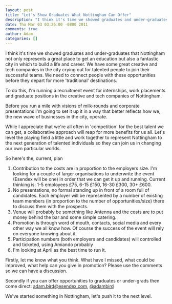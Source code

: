 ```yaml
---
layout: post
title: "Let's Show Graduates What Nottingham Can Offer"
description: "I think it's time we showed graduates and under-graduates that Nottingham not only represents a great place to get an education but also a fantastic city in which to build a life and career. We have some great creative and tech companies in the ci..."
date: Thu Mar 03 03:26:00 -0800 2011
comments: true
author: Adam
categories: []
---
```


I think it's time we showed graduates and under-graduates that Nottingham not only represents a great place to get an education but also a fantastic city in which to build a life and career. We have some great creative and tech companies in the city crying out for talented people to join their successful teams. We need to connect people with these opportunities before they depart for more 'traditional' destinations.

To do this, I'm running a recruitment event for internships, work placements and graduate positions in the creative and tech companies of Nottingham.

Before you run a mile with visions of milk-rounds and corporate presentations I'm going to set it up it in a way that better reflects how we, the new wave of businesses in the city, operate.

While I appreciate that we're all often in 'competition' for the best talent we can get, a collaborative approach will reap for more benefits for us all. Let's level the playing field a little and work together to represent Nottingham to the next generation of talented individuals so they can join us in changing our own particular worlds.

So here's the, current, plan

<ol>
<li>Contribution to the costs are in proportion to the employers size. I'm looking for a couple of larger organisations to underwrite the event (Esendex will be one) in order that we can get it up and running. Current thinking is: 1-5 employees &pound;75, 6-15 &pound;150, 16-30 &pound;300, 30+ &pound;600.</li>
<li>No presentations, no formal standing up in front of a room full of candidates. Each employer will be represented by a number of existing team members (in proportion to the number of opportunities/size) there to discuss them with the prospects. </li>
<li>Venue will probably be something like Antenna and the costs are to put money behind the bar and some simple catering.</li>
<li>Promotion is through word of mouth, contacts, social media and every other way we all know how. Of course the success of the event will rely on everyone knowing about it.</li>
<li>Participation numbers (both employers and candidates) will controlled and ticketed, using Amiando probably</li>
<li>I'm looking at April as the best time to run it.</li>
</ol>
Firstly, let me know what you think. What have I missed, what could be improved, what help can you give in promotion? Please use the comments so we can have a discussion.

Secondly if you can offer opportunities to graduates or under-grads then come direct: <a href="mailto:adam.bird@esendex.com">adam.bird@esendex.com</a>, <a href="http://twitter.com/adambird">@adambird</a>

We've started something in Nottingham, let's push it to the next level.
